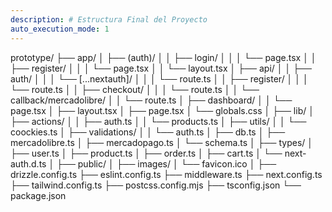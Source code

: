 ```yaml
---
description: # Estructura Final del Proyecto
auto_execution_mode: 1
---
```


prototype/
├── app/
│   ├── (auth)/
│   │   ├── login/
│   │   │   └── page.tsx
│   │   ├── register/
│   │   │   └── page.tsx
│   │   └── layout.tsx
│   ├── api/
│   │   ├── auth/
│   │   │   └── [...nextauth]/
│   │   │       └── route.ts
│   │   ├── register/
│   │   │   └── route.ts
│   │   ├── checkout/
│   │   │   └── route.ts
│   │   └── callback/mercadolibre/
│   │       └── route.ts
│   ├── dashboard/
│   │   └── page.tsx
│   ├── layout.tsx
│   ├── page.tsx
│   └── globals.css
│
├── lib/
│   ├── actions/
│   │   ├── auth.ts
│   │   └── products.ts
│   ├── utils/
│   │   └── coockies.ts
│   ├── validations/
│   │   └── auth.ts
│   ├── db.ts
│   ├── mercadolibre.ts
│   ├── mercadopago.ts
│   └── schema.ts
│
├── types/
│   ├── user.ts
│   ├── product.ts
│   ├── order.ts
│   ├── cart.ts
│   └── next-auth.d.ts
│
├── public/
│   ├── images/
│   └── favicon.ico
│
├── drizzle.config.ts
├── eslint.config.ts
├── middleware.ts
├── next.config.ts
├── tailwind.config.ts
├── postcss.config.mjs
├── tsconfig.json
└── package.json